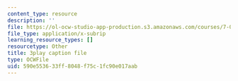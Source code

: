 ```yaml
---
content_type: resource
description: ''
file: https://ol-ocw-studio-app-production.s3.amazonaws.com/courses/7-016-introductory-biology-fall-2018/590e553633ff8048f75c1fc90e017aab_7afYLl70cO0.srt
file_type: application/x-subrip
learning_resource_types: []
resourcetype: Other
title: 3play caption file
type: OCWFile
uid: 590e5536-33ff-8048-f75c-1fc90e017aab
---
```

